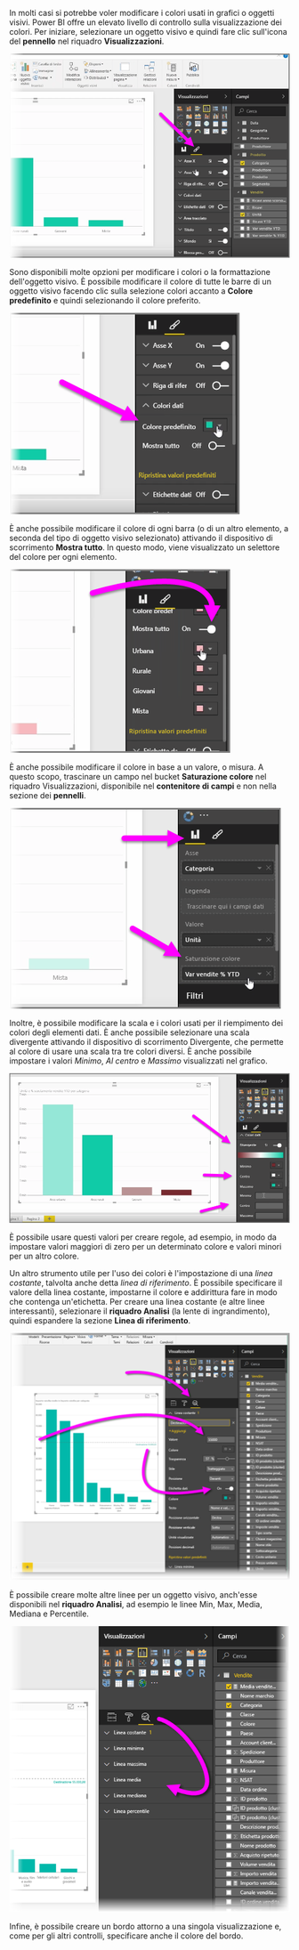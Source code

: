 In molti casi si potrebbe voler modificare i colori usati in grafici o oggetti visivi. Power BI offre un elevato livello di controllo sulla visualizzazione dei colori. Per iniziare, selezionare un oggetto visivo e quindi fare clic sull'icona del **pennello** nel riquadro **Visualizzazioni**.

![](media/3-9a-modifying-colors/3-9a_1.png)

Sono disponibili molte opzioni per modificare i colori o la formattazione dell'oggetto visivo. È possibile modificare il colore di tutte le barre di un oggetto visivo facendo clic sulla selezione colori accanto a **Colore predefinito** e quindi selezionando il colore preferito.

![](media/3-9a-modifying-colors/3-9a_2.png)

È anche possibile modificare il colore di ogni barra (o di un altro elemento, a seconda del tipo di oggetto visivo selezionato) attivando il dispositivo di scorrimento **Mostra tutto**. In questo modo, viene visualizzato un selettore del colore per ogni elemento.

![](media/3-9a-modifying-colors/3-9a_3.png)

È anche possibile modificare il colore in base a un valore, o misura. A questo scopo, trascinare un campo nel bucket **Saturazione colore** nel riquadro Visualizzazioni, disponibile nel **contenitore di campi** e non nella sezione dei **pennelli**.

![](media/3-9a-modifying-colors/3-9a_4.png)

Inoltre, è possibile modificare la scala e i colori usati per il riempimento dei colori degli elementi dati. È anche possibile selezionare una scala divergente attivando il dispositivo di scorrimento Divergente, che permette al colore di usare una scala tra tre colori diversi. È anche possibile impostare i valori *Minimo*, *Al centro* e *Massimo* visualizzati nel grafico.

![](media/3-9a-modifying-colors/3-9a_5.png)

È possibile usare questi valori per creare regole, ad esempio, in modo da impostare valori maggiori di zero per un determinato colore e valori minori per un altro colore.

Un altro strumento utile per l'uso dei colori è l'impostazione di una *linea costante*, talvolta anche detta *linea di riferimento*. È possibile specificare il valore della linea costante, impostarne il colore e addirittura fare in modo che contenga un'etichetta. Per creare una linea costante (e altre linee interessanti), selezionare il **riquadro Analisi** (la lente di ingrandimento), quindi espandere la sezione **Linea di riferimento**.

![](media/3-9a-modifying-colors/3-9a_6.png)

È possibile creare molte altre linee per un oggetto visivo, anch'esse disponibili nel **riquadro Analisi**, ad esempio le linee Min, Max, Media, Mediana e Percentile.

![](media/3-9a-modifying-colors/3-9a_7.png)

Infine, è possibile creare un bordo attorno a una singola visualizzazione e, come per gli altri controlli, specificare anche il colore del bordo.

